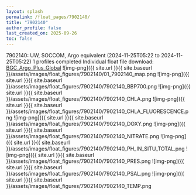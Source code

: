 ```yaml
---
layout: splash
permalink: /float_pages/7902140/
title: "7902140"
author_profile: false
last_created_on: 2025-09-26
toc: false
---
```

 
7902140: UW, SOCCOM, Argo equivalent (2024-11-25T05:22 to 2024-11-25T05:22)
1 profiles completed
Individual float file download: [BGC_Argo_Plus_Global](https://ftp.soest.hawaii.edu/bgc_argo_plus/Individual_Floats/outliers_removed/7902140_Sprof_processed.nc)
![img-png]({{ site.url }}{{ site.baseurl }}/assets/images/float_figures/7902140/01_7902140_map.png
![img-png]({{ site.url }}{{ site.baseurl }}/assets/images/float_figures/7902140/7902140_BBP700.png
![img-png]({{ site.url }}{{ site.baseurl }}/assets/images/float_figures/7902140/7902140_CHLA.png
![img-png]({{ site.url }}{{ site.baseurl }}/assets/images/float_figures/7902140/7902140_CHLA_FLUORESCENCE.png
![img-png]({{ site.url }}{{ site.baseurl }}/assets/images/float_figures/7902140/7902140_DOXY.png
![img-png]({{ site.url }}{{ site.baseurl }}/assets/images/float_figures/7902140/7902140_NITRATE.png
![img-png]({{ site.url }}{{ site.baseurl }}/assets/images/float_figures/7902140/7902140_PH_IN_SITU_TOTAL.png
![img-png]({{ site.url }}{{ site.baseurl }}/assets/images/float_figures/7902140/7902140_PRES.png
![img-png]({{ site.url }}{{ site.baseurl }}/assets/images/float_figures/7902140/7902140_PSAL.png
![img-png]({{ site.url }}{{ site.baseurl }}/assets/images/float_figures/7902140/7902140_TEMP.png
